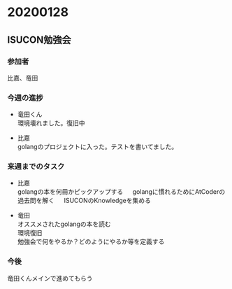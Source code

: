 # 20200128

## ISUCON勉強会

### 参加者
比嘉、竜田

### 今週の進捗

 - 竜田くん  
 環境壊れました。復旧中  

 - 比嘉  
 golangのプロジェクトに入った。テストを書いてました。

### 来週までのタスク

 - 比嘉  
 golangの本を何冊かピックアップする 　
 golangに慣れるためにAtCoderの過去問を解く 　
 ISUCONのKnowledgeを集める  

 - 竜田  
 オススメされたgolangの本を読む  
 環境復旧  
 勉強会で何をやるか？どのようにやるか等を定義する

### 今後
竜田くんメインで進めてもらう





